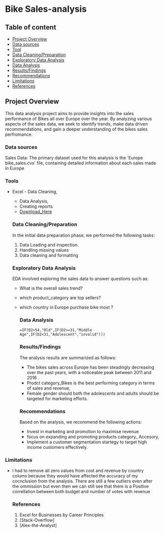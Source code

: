 # Bike Sales-analysis

## Table of content

- [Project Overview](#project-overview)
- [Data sources](#data-sources)
- [Tool](#tools)
- [Data Cleaning/Preparation](#data-cleaning/preparation)
- [Exploratory Data Analysis](#exploratory-data-analysis)
- [Data Analysis](#data-analysis)
- [Results/Findings](#results/findings)
- [Recommendations](#recommendations)
- [Limitations](#limitations)
- [References](#references)
## Project Overview

This data analysis project aims to provide insights into the sales performance of Bikes all over Europe over the year. By analyzing various aspects of the sales data, we seek to identify trends, make data driven recommendations, and gain a deeper understanding of the bikes sales perfromance.

### Data sources

Sales Data: The primary dataset used for this analysis is the 'Europe bike_sales.cvs' file, containing detailed information about each sales made in Europe

### Tools

- Excel - Data Cleaning,
  - Data Analysis,
  - Creating reports
  - [Download_Here](https://microsoft.com)




  ### Data Cleaning/Preparation

  In the initial data preparation phase, we performed the following tasks:
  1. Data Loading and inspection.
  2. Handling missing values
  3. Data cleaning and formatting
 

  ### Exploratory Data Analysis

  EDA involved exploring the sales data to answer questions such as:

  - What is the overall sales trend?
  - which product_category are top sellers?
  - which country in Europe purchase bike most ?

    ### Data Analysis

    ``` Excel
    =IF(D2>54,"Old",IF(D2>=31,"Middle Age",IF(D2<31,"Adolescent","invalid")))
    ```

    ### Results/Findings
    The analysis results are summarized as follows:
    - The bikes sales across Europe has been steadingly decreasing over the past years, with a noticeable peak between 2011 and 2016 .
    - Prodct category_Bikes is the best performing category in terms of sales and revenue,
    - Female gender should both the adolescents and adults should be targeted for marketing efforts.

    ### Recommendations

    Based on the analysis, we recommend the following actions:
    - Invest in marketing and promotion to maximise revenue
    - focus on expanding and promoting products category_ Accesory,
    - Implement a customer segmentation startegy to target high income customers effectively.
   
 ### Limitations
- I had to remove all zero values from cost and revenue by country colums because they would have affected the accuracy of my cocnclusion from the analysis. There are still a few outliers even after the ommission but even then we can still see that there is a Positive correllation between both budget and number of votes with revenue

  ### References

  1. Excel for Businesses by Career Principles
  2. [Stack-Overflow]
  3. [Alex-the-Analyst]
